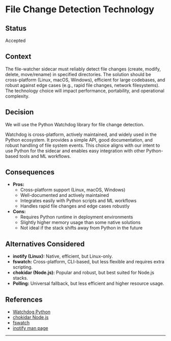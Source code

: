 # File Change Detection Technology

## Status
Accepted

## Context
The file-watcher sidecar must reliably detect file changes (create, modify, delete, move/rename) in specified directories. The solution should be cross-platform (Linux, macOS, Windows), efficient for large codebases, and robust against edge cases (e.g., rapid file changes, network filesystems). The technology choice will impact performance, portability, and operational complexity.

## Decision
We will use the Python Watchdog library for file change detection.

Watchdog is cross-platform, actively maintained, and widely used in the Python ecosystem. It provides a simple API, good documentation, and robust handling of file system events. This choice aligns with our intent to use Python for the sidecar and enables easy integration with other Python-based tools and ML workflows.

## Consequences
- **Pros:**
  - Cross-platform support (Linux, macOS, Windows)
  - Well-documented and actively maintained
  - Integrates easily with Python scripts and ML workflows
  - Handles rapid file changes and edge cases robustly
- **Cons:**
  - Requires Python runtime in deployment environments
  - Slightly higher memory usage than some native solutions
  - Not ideal if the stack shifts away from Python in the future

## Alternatives Considered
- **inotify (Linux):** Native, efficient, but Linux-only.
- **fswatch:** Cross-platform, CLI-based, but less flexible and requires extra scripting.
- **chokidar (Node.js):** Popular and robust, but best suited for Node.js stacks.
- **Polling:** Universal fallback, but less efficient and higher resource usage.

## References
- [Watchdog Python](https://github.com/gorakhargosh/watchdog)
- [chokidar Node.js](https://github.com/paulmillr/chokidar)
- [fswatch](https://github.com/emcrisostomo/fswatch)
- [inotify man page](https://man7.org/linux/man-pages/man7/inotify.7.html)

---
